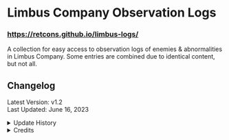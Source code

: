 # Limbus Company Observation Logs

### https://retcons.github.io/limbus-logs/
A collection for easy access to observation logs of enemies & abnormalities in Limbus Company. Some entries are combined due to identical content, but not all.

## Changelog

Latest Version: v1.2<br>
Last Updated: June 16, 2023

<details>
<summary>Update History</summary>


- v.1.2
  - Added Log Writer Filter
  - Added Placeholder text
- v.1.1
  - Logs now display who wrote the observation log
    - Additional comments from other sinners are color-coded.
    - Referenced [namu.wiki](https://namu.wiki/w/Limbus%20Company) when discerning who's writing.
  - Added Spiced-Up Papa Bongy (I FORGOT. I'M SORRY PAPA BONGY.)
- v.1.0
  - Page created (Heart Emoji.)

</details>

<details>
<summary>Credits</summary>


- Project Moon

- jQuery

- Isotope

- Masonry
</details>
